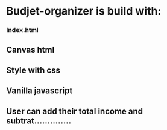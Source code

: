 # Budjet-organizer is build with:

### Index.html

## Canvas html 

## Style with css

## Vanilla javascript

## User can add their total income and subtrat..............
